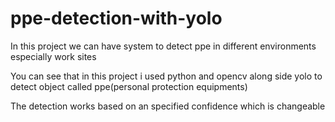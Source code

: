 # ppe-detection-with-yolo
In this project we can have system to detect ppe in different environments especially work sites

You can see that in this project i used python and opencv along side yolo to detect object called ppe(personal protection equipments)

The detection works based on an specified confidence which is changeable
